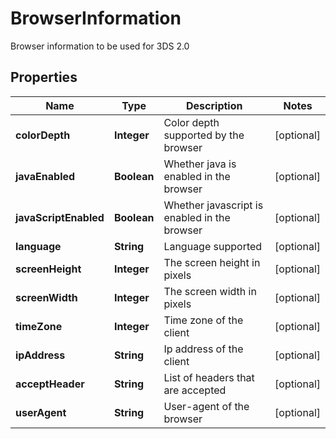 

# BrowserInformation

Browser information to be used for 3DS 2.0

## Properties

| Name | Type | Description | Notes |
|------------ | ------------- | ------------- | -------------|
|**colorDepth** | **Integer** | Color depth supported by the browser |  [optional] |
|**javaEnabled** | **Boolean** | Whether java is enabled in the browser |  [optional] |
|**javaScriptEnabled** | **Boolean** | Whether javascript is enabled in the browser |  [optional] |
|**language** | **String** | Language supported |  [optional] |
|**screenHeight** | **Integer** | The screen height in pixels |  [optional] |
|**screenWidth** | **Integer** | The screen width in pixels |  [optional] |
|**timeZone** | **Integer** | Time zone of the client |  [optional] |
|**ipAddress** | **String** | Ip address of the client |  [optional] |
|**acceptHeader** | **String** | List of headers that are accepted |  [optional] |
|**userAgent** | **String** | User-agent of the browser |  [optional] |



